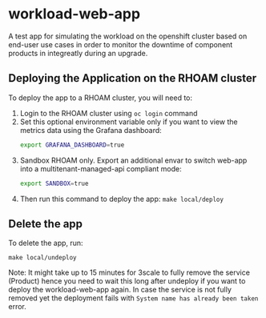 # workload-web-app
A test app for simulating the workload on the openshift cluster based on end-user use cases in order to monitor the downtime of component products in integreatly during an upgrade.

## Deploying the Application on the RHOAM cluster

To deploy the app to a RHOAM cluster, you will need to:

1. Login to the RHOAM cluster using ` oc login ` command
2. Set this optional environment variable only if you want to view the metrics data using the Grafana dashboard:
   ```bash
   export GRAFANA_DASHBOARD=true
   ```
3. Sandbox RHOAM only. Export an additional envar to switch web-app into a multitenant-managed-api compliant mode: 
   ```bash
   export SANDBOX=true
   ```
4. Then run this command to deploy the app:
   ```make local/deploy```

## Delete the app

To delete the app, run:
```
make local/undeploy
```

Note: It might take up to 15 minutes for 3scale to fully remove the service (Product) hence you need to wait this long after undeploy if you want to deploy the workload-web-app again. In case the service is not fully removed yet the deployment fails with `System name has already been taken` error.

